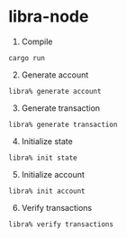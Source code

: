 # libra-node

1. Compile
```
cargo run
```
2. Generate account
```
libra% generate account
```
3. Generate transaction
```
libra% generate transaction
```
4. Initialize state
```
libra% init state
```
5. Initialize account
```
libra% init account
```
6. Verify transactions
```
libra% verify transactions
```